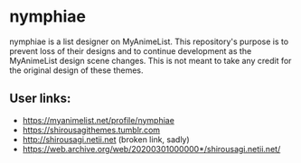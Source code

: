 # nymphiae

nymphiae is a list designer on MyAnimeList. This repository's purpose is to prevent loss of their designs and to continue development as the MyAnimeList design scene changes. This is not meant to take any credit for the original design of these themes.

## User links:

- https://myanimelist.net/profile/nymphiae
- https://shirousagithemes.tumblr.com
- http://shirousagi.netii.net (broken link, sadly)
- https://web.archive.org/web/20200301000000*/shirousagi.netii.net/